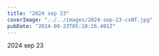 ```yaml
---
title: "2024 sep 23"
coverImage: "../../images/2024-sep-23-cxNT.jpg"
pubDate: "2024-09-23T05:10:26.401Z"
---
```


2024 sep 23
